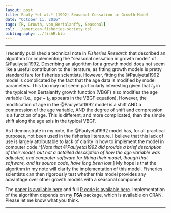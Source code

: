 ```yaml
---
layout: post
title: Pauly *et al.* (1992) Seasonal Cessation in Growth Model
date: "October 11, 2016"
tags: [R, Growth, von_Bertalanffy, Seasonal]
csl: ../american-fisheries-society.csl
bibliography: ../fishR.bib
---
```





----

I recently published a technical note in *Fisheries Research* that described an algorithm for implementing the "seasonal cessation in growth model" of @Paulyetal1992.  Describing an algorithm for a growth model does not seem like a useful contribution to the literature, as fitting growth models is pretty standard fare for fisheries scientists.  However, fitting the @Paulyetal1992 model is complicated by the fact that the age data is modified by model parameters.  This too may not seem particularly interesting given that $t_{0}$ in the typical von Bertalanffy growth function (VBGF) also modifies the age variable (i.e., $age-t_{0}$ appears in the VBGF equation).  However, the modification of age in the @Paulyetal1992 model is a shift AND a compression of the age variable, AND the degree of shift and compression is a function of age.  This is different, and more complicated, than the simple shift along the age axis in the typical VBGF.

As I demonstrate in my note, the @Paulyetal1992 model has, for all practical purposes, not been used in the fisheries literature. I believe that this lack of use is largely attributable to lack of clarity in how to implement the model in computer code.^[*Note that @Paulyetal1992 did provide a brief description of their model, but not a detailed description of how the age variable was adjusted, and computer software for fitting their model, though that software, and its source code, have long been lost.*] My hope is that the algorithm in my note will clarify the implementation of this model.  Fisheries scientists can then rigorously test whether this model provides any advantage over other growth models with a seasonal component.

The [paper is available here](http://derekogle.com/resources/pubs/Ogle_2017_PaulyetalModel.pdf) and full [R code is available here](http://derekogle.com/resources/pubs/SeasonalGrowth_Analysis.R). Implementation of the algorithm depends on my **FSA** package, which is available on CRAN. Please let me know what you think.

----

